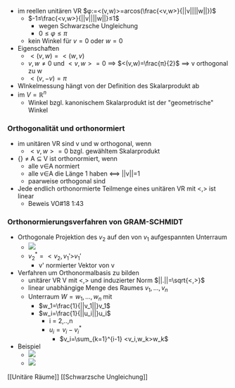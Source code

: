 + im reellen unitären VR $φ:=<(v,w)>=arcos(\frac{<v,w>}{||v||||w||})$
	+ $-1≤\frac{<v,w>}{||v||||w||}≤1$
		+ wegen Schwarzsche Ungleichung
		+ $0≤φ≤π$
	+ kein Winkel für $v=0$ oder $w=0$
+ Eigenschaften
	+ $<(v,w)=<(w,v)$
	+ $v,w≠0$ und $<v,w>=0$ ==> $<(v,w)=\frac{π}{2}$ ==> v orthogonal zu w
	+  $<(v,-v)=π$
+  WInkelmessung hängt von der Definition des Skalarprodukt ab
+  im $V=ℝ^n$
	+  Winkel bzgl. kanonischem Skalarprodukt ist der "geometrische" Winkel

### Orthogonalität und orthonormiert
+ im unitären VR sind v und w orthogonal, wenn
	+ $<v,w>=0$ bzgl. gewähltem Skalarprodukt
+ {} ≠ A ⊆ V ist orthonormiert, wenn
	+ alle v∈A normiert
	+ alle v∈A die Länge 1 haben <==> ||v||=1
	+ paarweise orthogonal sind
+ Jede endlich orthonormierte Teilmenge eines unitären VR mit <,> ist linear
	+ Beweis VO#18 1:43

### Orthonormierungsverfahren von GRAM-SCHMIDT
+ Orthogonale Projektion des $v_2$ auf den von $v_1$  aufgespannten Unterraum
	+ ![](../../z_images/Pasted%20image%2020211211140604.png)
	+ $v_2^*=<v_2,v_1'>$$v_1'$
		+ v' normierter Vektor von v
+ Verfahren um Orthonormalbasis zu bilden
	+ unitärer VR V mit <,> und induzierter Norm $||.||=\sqrt{<,>}$
	+ linear unabhängige Menge des Raumes ${v_1,...,v_n}$
	+ Unterraum $W = {w_1,...,w_n}$ mit 
		+ $w_1=\frac{1}{||v_1||}v_1$
		+ $w_i=\frac{1}{||u_i||}u_i$
			+ i = 2,..,n
			+ $u_i=v_i-v_i^*$
				+ $v_i=\sum_{k=1}^{i-1} <v_i,w_k>w_k$
+ Beispiel
	+ ![](../../z_images/Pasted%20image%2020211211164915.png)
	+ ![](../../z_images/Pasted%20image%2020211211165217.png)

[[Unitäre Räume]] [[Schwarzsche Ungleichung]]